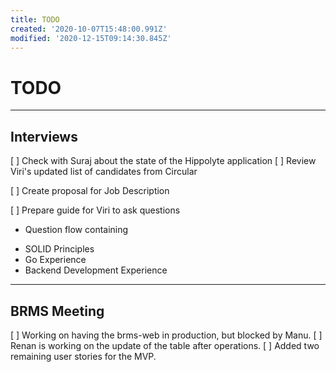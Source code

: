 ```yaml
---
title: TODO
created: '2020-10-07T15:48:00.991Z'
modified: '2020-12-15T09:14:30.845Z'
---
```


# TODO

--------
## Interviews
[ ] Check with Suraj about the state of the Hippolyte application
[ ] Review Viri's updated list of candidates from Circular

[ ] Create proposal for Job Description

[ ] Prepare guide for Viri to ask questions
 * Question flow containing 
  - SOLID Principles
  - Go Experience
  - Backend Development Experience


--------
## BRMS Meeting
[ ] Working on having the brms-web in production, but blocked by Manu.
[ ] Renan is working on the update of the table after operations.
[ ] Added two remaining user stories for the MVP.
